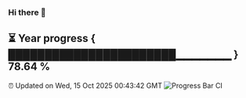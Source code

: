 ### Hi there 👋
⏳ Year progress { ███████████████████████▁▁▁▁▁▁▁ } 78.64 %
---
⏰ Updated on Wed, 15 Oct 2025 00:43:42 GMT
![Progress Bar CI](https://github.com/Moyi321/Moyi321/workflows/Progress%20Bar%20CI/badge.svg)
